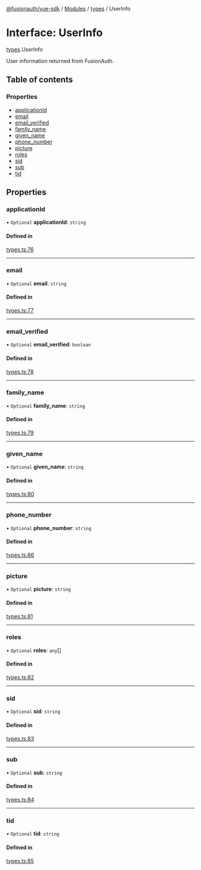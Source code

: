 [@fusionauth/vue-sdk](../README.md) / [Modules](../modules.md) / [types](../modules/types.md) / UserInfo

# Interface: UserInfo

[types](../modules/types.md).UserInfo

User information returned from FusionAuth.

## Table of contents

### Properties

- [applicationId](types.UserInfo.md#applicationid)
- [email](types.UserInfo.md#email)
- [email_verified](types.UserInfo.md#email_verified)
- [family_name](types.UserInfo.md#family_name)
- [given_name](types.UserInfo.md#given_name)
- [phone_number](types.UserInfo.md#phone_number)
- [picture](types.UserInfo.md#picture)
- [roles](types.UserInfo.md#roles)
- [sid](types.UserInfo.md#sid)
- [sub](types.UserInfo.md#sub)
- [tid](types.UserInfo.md#tid)

## Properties

### applicationId

• `Optional` **applicationId**: `string`

#### Defined in

[types.ts:76](https://github.com/FusionAuth/fusionauth-javascript-sdk/blob/525bfc3280cf0ce66d562e4b96351ecc387e5857/packages/sdk-vue/src/types.ts#L76)

---

### email

• `Optional` **email**: `string`

#### Defined in

[types.ts:77](https://github.com/FusionAuth/fusionauth-javascript-sdk/blob/525bfc3280cf0ce66d562e4b96351ecc387e5857/packages/sdk-vue/src/types.ts#L77)

---

### email_verified

• `Optional` **email_verified**: `boolean`

#### Defined in

[types.ts:78](https://github.com/FusionAuth/fusionauth-javascript-sdk/blob/525bfc3280cf0ce66d562e4b96351ecc387e5857/packages/sdk-vue/src/types.ts#L78)

---

### family_name

• `Optional` **family_name**: `string`

#### Defined in

[types.ts:79](https://github.com/FusionAuth/fusionauth-javascript-sdk/blob/525bfc3280cf0ce66d562e4b96351ecc387e5857/packages/sdk-vue/src/types.ts#L79)

---

### given_name

• `Optional` **given_name**: `string`

#### Defined in

[types.ts:80](https://github.com/FusionAuth/fusionauth-javascript-sdk/blob/525bfc3280cf0ce66d562e4b96351ecc387e5857/packages/sdk-vue/src/types.ts#L80)

---

### phone_number

• `Optional` **phone_number**: `string`

#### Defined in

[types.ts:86](https://github.com/FusionAuth/fusionauth-javascript-sdk/blob/525bfc3280cf0ce66d562e4b96351ecc387e5857/packages/sdk-vue/src/types.ts#L86)

---

### picture

• `Optional` **picture**: `string`

#### Defined in

[types.ts:81](https://github.com/FusionAuth/fusionauth-javascript-sdk/blob/525bfc3280cf0ce66d562e4b96351ecc387e5857/packages/sdk-vue/src/types.ts#L81)

---

### roles

• `Optional` **roles**: `any`[]

#### Defined in

[types.ts:82](https://github.com/FusionAuth/fusionauth-javascript-sdk/blob/525bfc3280cf0ce66d562e4b96351ecc387e5857/packages/sdk-vue/src/types.ts#L82)

---

### sid

• `Optional` **sid**: `string`

#### Defined in

[types.ts:83](https://github.com/FusionAuth/fusionauth-javascript-sdk/blob/525bfc3280cf0ce66d562e4b96351ecc387e5857/packages/sdk-vue/src/types.ts#L83)

---

### sub

• `Optional` **sub**: `string`

#### Defined in

[types.ts:84](https://github.com/FusionAuth/fusionauth-javascript-sdk/blob/525bfc3280cf0ce66d562e4b96351ecc387e5857/packages/sdk-vue/src/types.ts#L84)

---

### tid

• `Optional` **tid**: `string`

#### Defined in

[types.ts:85](https://github.com/FusionAuth/fusionauth-javascript-sdk/blob/525bfc3280cf0ce66d562e4b96351ecc387e5857/packages/sdk-vue/src/types.ts#L85)

